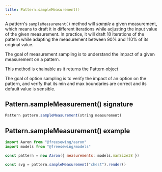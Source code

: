 ```yaml
---
title: Pattern.sampleMeasurement()
---
```


A pattern's `sampleMeasurement()` method will *sample* a given measurement,
which means to draft it in different iterations while adjusting the input value
of the given measurement.
In practice, it will draft 10 iterations of the pattern
while adapting the measurement between 90% and 110% of its original value.

<Tip>
The goal of measurement sampling is to understand the impact of a given measurement on a pattern.
</Tip>

<Note>This method is chainable as it returns the Pattern object</Note>

<Tip>
The goal of option sampling is to verify the impact of an option on the pattern, and verify that
its min and max boundaries are correct and its default value is sensible.
</Tip>

## Pattern.sampleMeasurement() signature

```js
Pattern pattern.sampleMeasurement(string measurement)
```

## Pattern.sampleMeasurement() example

```js
import Aaron from "@freesewing/aaron"
import models from "@freesewing/models"

const pattern = new Aaron({ measurements: models.manSize38 })

const svg = pattern.sampleMeasurement("chest").render()
```

